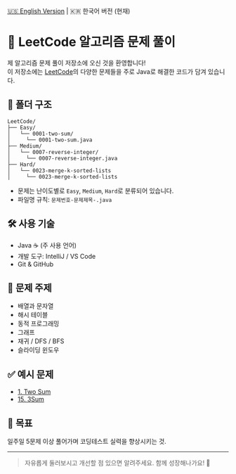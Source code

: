 [🇺🇸 English Version](./README-EN.md) | 🇰🇷 한국어 버전 (현재)

# 🧠 LeetCode 알고리즘 문제 풀이

제 알고리즘 문제 풀이 저장소에 오신 것을 환영합니다!  
이 저장소에는 [LeetCode](https://leetcode.com/)의 다양한 문제들을 주로 Java로 해결한 코드가 담겨 있습니다.

## 📁 폴더 구조

```
LeetCode/
├── Easy/
│   └── 0001-two-sum/
│     └── 0001-two-sum.java
├── Medium/
│   └── 0007-reverse-integer/
│     └── 0007-reverse-integer.java
├── Hard/
│   └── 0023-merge-k-sorted-lists
│     └── 0023-merge-k-sorted-lists
```

- 문제는 난이도별로 `Easy`, `Medium`, `Hard`로 분류되어 있습니다.  
- 파일명 규칙: `문제번호-문제제목-.java`

## 🛠️ 사용 기술

- Java ☕️ (주 사용 언어)  
- 개발 도구: IntelliJ / VS Code  
- Git & GitHub

## 🧩 문제 주제

- 배열과 문자열  
- 해시 테이블  
- 동적 프로그래밍  
- 그래프  
- 재귀 / DFS / BFS  
- 슬라이딩 윈도우

## ✅ 예시 문제

- [1. Two Sum](./LeetCode/Easy/0001-two-sum/0001-two-sum.java)  
- [15. 3Sum](./LeetCode/Medium/0007-reverse-integer/0007-reverse-integer.java)

## 🚀 목표

일주일 5문제 이상 풀어가며 코딩테스트 실력을 향상시키는 것.

---

> 자유롭게 둘러보시고 개선할 점 있으면 알려주세요. 함께 성장해나가요! 🚀
